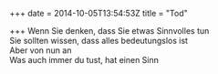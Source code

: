 +++
date = 2014-10-05T13:54:53Z
title = "Tod"

+++ 
Wenn Sie denken, dass Sie etwas Sinnvolles tun   
Sie sollten wissen, dass alles bedeutungslos ist   
Aber von nun an   
Was auch immer du tust, hat einen Sinn  